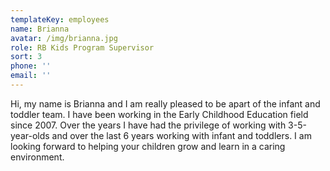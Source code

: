 ```yaml
---
templateKey: employees
name: Brianna
avatar: /img/brianna.jpg
role: RB Kids Program Supervisor
sort: 3
phone: ''
email: ''
---
```

Hi, my name is Brianna and I am really pleased to be apart of the infant and toddler team. I have been working in the Early Childhood Education field since 2007. Over the years I have had the privilege of working with 3-5-year-olds and over the last 6 years working with infant and toddlers. I am looking forward to helping your children grow and learn in a caring environment.
